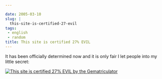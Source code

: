 ```yaml
---

date: 2005-03-10
slug: |
  this-site-is-certified-27-evil
tags:
 - english
 - random
title: This site is certified 27% EVIL
---
```


It has been officially determined now and it is only fair I let people
into my little secret:

[![This site is certified 27% EVIL by the
Gematriculator](http://homokaasu.org/pics/g/e27.jpg)](http://homokaasu.org/gematriculator/?referer)
